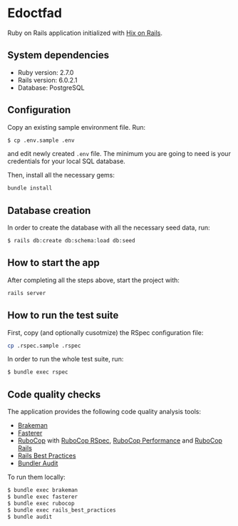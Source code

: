 # Edoctfad

Ruby on Rails application initialized with [Hix on Rails][hixonrails].

## System dependencies

- Ruby version: 2.7.0
- Rails version: 6.0.2.1
- Database: PostgreSQL

## Configuration

Copy an existing sample environment file. Run:
```bash
$ cp .env.sample .env
```

and edit newly created `.env` file. The minimum you are going to need is your
credentials for your local SQL database.

Then, install all the necessary gems:
```bash
bundle install
```

## Database creation

In order to create the database with all the necessary seed data, run:
```bash
$ rails db:create db:schema:load db:seed
```

## How to start the app

After completing all the steps above, start the project with:
```bash
rails server
```


## How to run the test suite

First, copy (and optionally cusotmize) the RSpec configuration file:

```bash
cp .rspec.sample .rspec
```

In order to run the whole test suite, run:

```bash
$ bundle exec rspec
```

## Code quality checks

The application provides the following code quality analysis tools:

- [Brakeman][brakeman]
- [Fasterer][fasterer]
- [RuboCop][rubocop] with [RuboCop RSpec][rubocop-rspec], [RuboCop Performance][rubocop-performance] and [RuboCop Rails][rubocop-rails]
- [Rails Best Practices][rails-best-practices]
- [Bundler Audit][bundler-audit]

To run them locally:

```bash
$ bundle exec brakeman
$ bundle exec fasterer
$ bundle exec rubocop
$ bundle exec rails_best_practices
$ bundle audit
```

[hixonrails]: https://hixonrails.com
[brakeman]: https://github.com/presidentbeef/brakeman
[rubocop]: https://github.com/rubocop-hq/rubocop
[rubocop-performance]: https://github.com/rubocop-hq/rubocop-performance

[rubocop-rspec]: https://github.com/rubocop-hq/rubocop-rspec
[rubocop-rails]: https://github.com/rubocop-hq/rubocop-rails
[fasterer]: https://github.com/DamirSvrtan/fasterer
[rails-best-practices]: https://github.com/flyerhzm/rails_best_practices
[bundler-audit]: https://github.com/rubysec/bundler-audit
